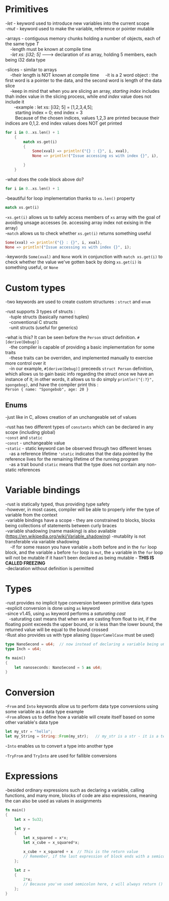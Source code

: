 # Primitives

-*let* - keyword used to introduce new variables into the current scope  
-*mut* - keyword used to make the variable, reference or pointer mutable  
  
-arrays - contiguous memory chunks holding a number of objects, each of the same type *T*  
    &nbsp;&nbsp;&nbsp;&nbsp;-length must be known at compile time  
    &nbsp;&nbsp;&nbsp;&nbsp;-*let xs: [i32; 5]* ---> declaration of *xs* array, holding 5 members, each being i32 data type  
  
-slices - similar to arrays  
    &nbsp;&nbsp;&nbsp;&nbsp;-their length is NOT known at compile time
    &nbsp;&nbsp;&nbsp;&nbsp;-it is a 2 word object : the first word is a pointer to the data, and the second word is length of the data slice  
    &nbsp;&nbsp;&nbsp;&nbsp;-keep in mind that when you are slicing an array, *starting index* includes thah index value in the slicing process, while *end index* value does not include it  
    &nbsp;&nbsp;&nbsp;&nbsp;&nbsp;&nbsp;&nbsp;-example : let xs: [i32; 5] = [1,2,3,4,5];  
    &nbsp;&nbsp;&nbsp;&nbsp;&nbsp;&nbsp;&nbsp;&nbsp;starting index = 0; end index = 3  
    &nbsp;&nbsp;&nbsp;&nbsp;&nbsp;&nbsp;&nbsp;&nbsp;Because of the chosen indices, values 1,2,3 are printed because their indices are 0,1,2. end index values does NOT get printed  


```Rust
for i in 0..xs.len() + 1
    {
        match xs.get(i)
        {
            Some(xval) => println!("{} : {}", i, xval),
            None => println!("Issue accessing xs with index {}", i),

        }
    }
```  
-what does the code block above do?  
  
```Rust
for i in 0..xs.len() + 1
```  
-beautiful for loop implementation thanks to `xs.len()` property  
  
```Rust
match xs.get(i)
```  
-`xs.get(i)` allows us to safely access members of `xs` array with the goal of avoiding unsage accesses (ie. accessing array index not exising in the array)  
-`match` allows us to check whether `xs.get(i)` returns something useful  
  
```Rust
Some(xval) => println!("{} : {}", i, xval),
None => println!("Issue accessing xs with index {}", i);
```  
-keywords `Some(xval)` and `None` work in conjunction with `match xs.get(i)` to check whether the value we've gotten back by doing `xs.get(i)` is something useful, or `None`  

# Custom types
-two keywords are used to create custom structures : `struct` and `enum`  
  
-rust supports 3 types of structs :   
&nbsp;&nbsp;&nbsp;-tuple structs (basically named tuples)  
&nbsp;&nbsp;&nbsp;-conventional C structs  
&nbsp;&nbsp;&nbsp;-unit structs (useful for generics)  
 
-what is this? It can be seen before the `Person` struct definition. `#[derive(Debug)]`  
&nbsp;&nbsp;&nbsp;-the compiler is capable of providing a basic implementation for some traits  
&nbsp;&nbsp;&nbsp;-these traits can be overriden, and implemented manually to exercise more control over it  
&nbsp;&nbsp;&nbsp;-in our example, `#[derive(Debug)]` preceeds `struct Person` definition, which allows us to gain basic info regarding the struct once we have an instance of it; in other words, it allows us to do simply `println!("{:?}", spongebog)`, and have the compiler print this :  
`Person { name: "Spongebob", age: 20 }`  
  
## Enums  
-just like in C, allows creation of an unchangeable set of values  

-rust has two different types of `constants` which can be declared in any scope (including global)  
-`const` and `static`  
-`const` - unchangeable value  
-`static` - static keyword can be observed through two different lenses  
&nbsp;&nbsp;&nbsp;-as a reference lifetime `'static` indicates that the data pointed by the reference lives for the remaining lifetime of the running program  
&nbsp;&nbsp;&nbsp;-as a trait bound `static` means that the type does not contain any non-static references  

# Variable bindings  
-rust is statically typed, thus providing type safety  
-however, in most cases, compiler will be able to properly infer the type of variable from the context  
-variable bindings have a scope - they are constrained to blocks, blocks being collections of statements between curly braces  
-variable shadowing (name masking) is also available (https://en.wikipedia.org/wiki/Variable_shadowing) 
-mutablity is not transferable via variable shadowing  
&nbsp;&nbsp;&nbsp;&nbsp;-if for some reason you have variable `a` both before and in the `for` loop block, and the variable `a` before `for` loop is `mut`, the `a` variable in the `for` loop will not be mutable if it hasn't been declared as being mutable - **THIS IS CALLED FREEZING**  
-declaration without definition is permitted  
  
# Types  
-rust provides no implicit type conversion between primitive data types  
-explicit conversion is done using `as` keyword  
-since v1.45, using `as` keyword performs a *saturating cast*  
&nbsp;&nbsp;&nbsp;-saturating cast means that when we are casting from float to int, if the floating point exceeds the upper bound, or is less than the lower bound, the returned value will be equal to the bound crossed  
-Rust also provides us with type aliasing (`UpperCamelCase` must be used)  
```Rust
type NanoSecond = u64;  // now instead of declaring a variable being u64 data type, we will decalare it as NanoSecond data type because in our project we often use variables to store soem nanosecond scale times
type Inch = u64;

fn main()
{
    let nanoseconds: NanoSecond = 5 as u64;
}
```
  
# Conversion  
-`From` and `Into` keywords allow us to perform data type conversions using some variable as a data type example  
-`From` allows us to define how a variable will create itself based on some other variable's data type
```Rust
let my_str = "hello";
let my_String = String::From(my_str);   // my_str is a str - it is a temporary, read-only object | my_String is String - it is a growable, heap based data structure used to store a sequence of UTF-8 characters
```  
-`Into` enables us to convert a type into another type  
  
-`TryFrom` and `TryInto` are used for fallible conversions  
  
# Expressions  
-besided ordinary expressions such as declaring a variable, calling functions, and many more, blocks of code are also expressions, meaning the can also be used as values in assignments  
```Rust
fn main()
{
    let x = 5u32;

    let y = 
    {
        let x_squared = x*x;
        let x_cube = x_squared*x;

        x_cube + x_squared + x  // This is the return value 
        // Remember, if the last expression of block ends with a semicolon, the return value will be ()
    };

    let z = 
    {
        2*x;
        // Because you've used semicolon here, z will always return ()
    };
}
```

